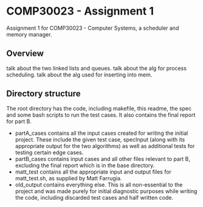 # COMP30023 - Assignment 1
Assignment 1 for COMP30023 - Computer Systems, a scheduler and memory manager.

## Overview
talk about the two linked lists and queues. talk about the alg for process scheduling. talk about the alg used for inserting into mem.

## Directory structure

The root directory has the code, including makefile, this readme, the spec and some bash scripts to run the test cases. It also contains the final report for part B.

- partA_cases contains all the input cases created for writing the initial project. These include the given test case, specInput (along with its appropriate output for the two algorithms) as well as additional tests for testing certain edge cases.
- partB_cases contains input cases and all other files relevant to part B, excluding the final report which is in the base directory.
- matt_test contains all the appropriate input and output files for matt_test.sh, as supplied by Matt Farrugia.
- old_output contains everything else. This is all non-essential to the project and was made purely for initial diagnostic purposes while writing the code, including discarded test cases and half written code.




